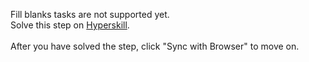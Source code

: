 Fill blanks tasks are not supported yet. <br>Solve this step on <a href="https://hyperskill.org/learn/step/49540">Hyperskill</a>. <br><br>After you have solved the step, click "Sync with Browser"  to move on.